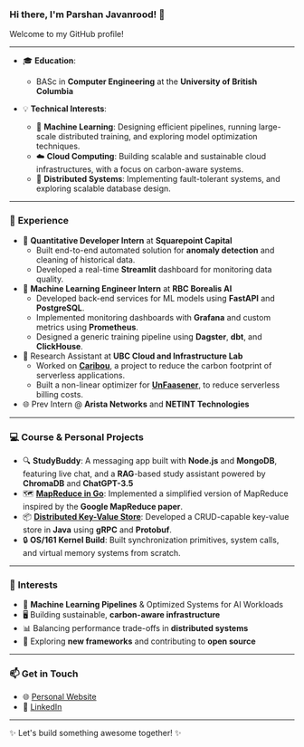 
### Hi there, I'm Parshan Javanrood! 👋  

Welcome to my GitHub profile!

---

- 🎓 **Education**:  
   - BASc in **Computer Engineering** at the **University of British Columbia**

- 💡 **Technical Interests**:  
   - 🚀 **Machine Learning**: Designing efficient pipelines, running large-scale distributed training, and exploring model optimization techniques.  
   - ☁️ **Cloud Computing**: Building scalable and sustainable cloud infrastructures, with a focus on carbon-aware systems.  
   - 🔗 **Distributed Systems**: Implementing fault-tolerant systems, and exploring scalable database design.

---

### 💼 **Experience**  

- 🏦 **Quantitative Developer Intern** at **Squarepoint Capital**
   - Built end-to-end automated solution for **anomaly detection** and cleaning of historical data.
   - Developed a real-time **Streamlit** dashboard for monitoring data quality.
- 🤖 **Machine Learning Engineer Intern** at **RBC Borealis AI**  
   - Developed back-end services for ML models using **FastAPI** and **PostgreSQL**.  
   - Implemented monitoring dashboards with **Grafana** and custom metrics using **Prometheus**.
   - Designed a generic training pipeline using **Dagster**, **dbt**, and **ClickHouse**.  
- 🌱 Research Assistant at **UBC Cloud and Infrastructure Lab**  
   - Worked on [**Caribou**](https://github.com/ubc-cirrus-lab/caribou), a project to reduce the carbon footprint of serverless applications.  
   - Built a non-linear optimizer for [**UnFaasener**](https://github.com/ubc-cirrus-lab/unfaasener), to reduce serverless billing costs.
 - 🌐 Prev Intern @ **Arista Networks** and **NETINT Technologies**

---

### 💻 **Course & Personal Projects**  

- 🔍 **StudyBuddy**: A messaging app built with **Node.js** and **MongoDB**, featuring live chat, and a **RAG**-based study assistant powered by **ChromaDB** and **ChatGPT-3.5**
- 🗺️ [**MapReduce in Go**](https://github.com/pjavanrood/go-MapReduce): Implemented a simplified version of MapReduce inspired by the **Google MapReduce paper**.  
- 📦 [**Distributed Key-Value Store**](https://github.com/pjavanrood/KVDatabase): Developed a CRUD-capable key-value store in **Java** using **gRPC** and **Protobuf**.  
- 🔒 **OS/161 Kernel Build**: Built synchronization primitives, system calls, and virtual memory systems from scratch.  

---

### 🌈 **Interests**  

- 🚀 **Machine Learning Pipelines** & Optimized Systems for AI Workloads  
- 🖥️ Building sustainable, **carbon-aware infrastructure**  
- 📊 Balancing performance trade-offs in **distributed systems**  
- 🌟 Exploring **new frameworks** and contributing to **open source**  

---

### 📫 **Get in Touch**  

- 🌐 [Personal Website](https://www.parshanjavanrood.com)  
- 💼 [LinkedIn](https://linkedin.com/in/parshan-javanrood)  

---

✨ Let's build something awesome together! ✨ 
